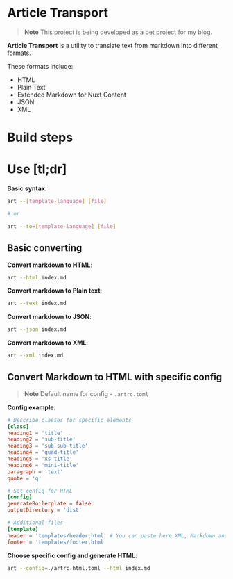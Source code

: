 # Article Transport

> **Note**
> This project is being developed as a pet project for my blog.

**Article Transport** is a utility to translate text from markdown into different formats.

These formats include:
- HTML
- Plain Text
- Extended Markdown for Nuxt Content
- JSON
- XML

# Build steps

# Use \[tl;dr\]

**Basic syntax**:
```sh
art --[template-language] [file]

# or

art --to=[template-language] [file]
```

## Basic converting
**Convert markdown to HTML**:
```bash
art --html index.md
```

**Convert markdown to Plain text**:
```bash
art --text index.md
```

**Convert markdown to JSON**:
```bash
art --json index.md
```

**Convert markdown to XML**:
```bash
art --xml index.md
```

## Convert Markdown to HTML with specific config

> **Note**
> Default name for config - `.artrc.toml`

**Config example**:

```toml
# Describe classes for specific elements
[class]
heading1 = 'title'
heading2 = 'sub-title'
heading3 = 'sub-sub-title'
heading4 = 'quad-title'
heading5 = 'xs-title'
heading6 = 'mini-title'
paragraph = 'text'
quote = 'q'

# Set config for HTML
[config]
generateBoilerplate = false
outputDirectory = 'dist'

# Additional files
[template]
header = 'templates/header.html' # You can paste here XML, Markdown and HTML files
footer = 'templates/footer.html'
```

**Choose specific config and generate HTML**:
```bash
art --config=./artrc.html.toml --html index.md
```